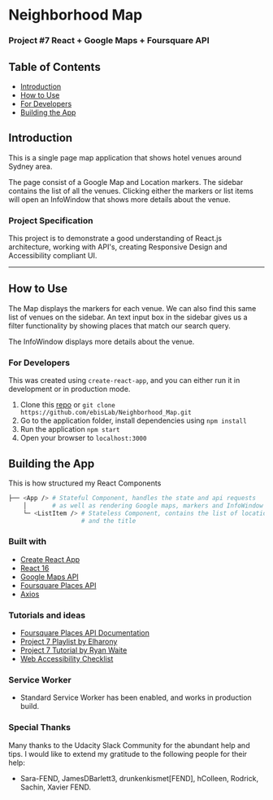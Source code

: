 # Neighborhood Map

### Project \#7 React + Google Maps + Foursquare API

## Table of Contents

- [Introduction](#introduction)
- [How to Use](#how-to-use)
- [For Developers](#for-developers)
- [Building the App](#building-the-app)

## Introduction

This is a single page map application that shows hotel venues around Sydney area.

The page consist of a Google Map and Location markers. The sidebar contains the list of all the venues. Clicking either the markers or list items will open an InfoWindow that shows more details about the venue.


### Project Specification

This project is to demonstrate a good understanding of React.js architecture, working with API's, creating Responsive Design and Accessibility compliant UI.

---

## How to Use

The Map displays the markers for each venue. We can also find this same list of venues on the sidebar. An text input box in the sidebar gives us a filter functionality by showing places that match our search query.

The InfoWindow displays more details about the venue.

### For Developers

This was created using `create-react-app`, and you can either run it in development or in production mode.

1. Clone this [repo](https://github.com/ebisLab/Neighborhood_Map) or
   `git clone https://github.com/ebisLab/Neighborhood_Map.git`
2. Go to the application folder, install dependencies using `npm install`
3. Run the application `npm start`
4. Open your browser to `localhost:3000`

## Building the App

This is how structured my React Components

```bash
├── <App /> # Stateful Component, handles the state and api requests
    │       # as well as rendering Google maps, markers and InfoWindow
    └─ <ListItem /> # Stateless Component, contains the list of locations
                    # and the title
```

### Built with

- [Create React App](https://github.com/facebookincubator/create-react-app)
- [React 16](https://reactjs.org/)
- [Google Maps API](https://developers.google.com/maps/documentation/)
- [Foursquare Places API](https://developer.foursquare.com/)
- [Axios](https://github.com/axios/axios)

### Tutorials and ideas

- [Foursquare Places API Documentation](https://developer.foursquare.com/docs/api/venues/explore)
- [Project 7 Playlist by Elharony](https://www.youtube.com/watch?v=ywdxLNjhBYw&list=PLgOB68PvvmWCGNn8UMTpcfQEiITzxEEA1)
- [Project 7 Tutorial by Ryan Waite](https://www.youtube.com/watch?v=LvQe7xrUh7I&t=165s)
- [Web Accessibility Checklist](https://a11yproject.com/checklist)

### Service Worker
- Standard Service Worker has been enabled, and works in production build. 

### Special Thanks

Many thanks to the Udacity Slack Community for the abundant help and tips. I would like to extend my gratitude to the following people for their help:
- Sara-FEND, JamesDBarlett3, drunkenkismet[FEND], hColleen, Rodrick, Sachin, Xavier FEND. 
